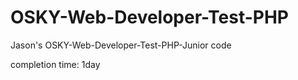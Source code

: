 # OSKY-Web-Developer-Test-PHP

Jason's OSKY-Web-Developer-Test-PHP-Junior code

completion time: 1day
